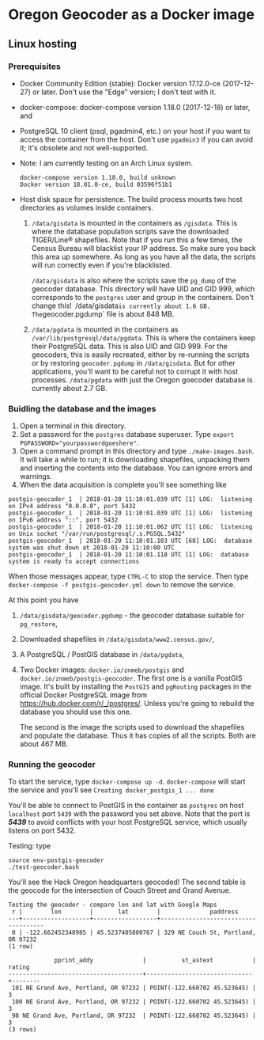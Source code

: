 # Oregon Geocoder as a Docker image

## Linux hosting

### Prerequisites
* Docker Community Edition (stable): Docker version 17.12.0-ce (2017-12-27) or later. Don't use the "Edge" version; I don't test with it.
* docker-compose: docker-compose version 1.18.0 (2017-12-18) or later, and
* PostgreSQL 10 client (psql, pgadmin4, etc.) on your host if you want to access the container from the host. Don't use `pgadmin3` if you can avoid it; it's obsolete and not well-supported.
* Note: I am currently testing on an Arch Linux system.
  ```
  docker-compose version 1.18.0, build unknown
  Docker version 18.01.0-ce, build 03596f51b1
  ```

* Host disk space for persistence. The build process mounts two host directories as volumes inside containers. 
        
    1. `/data/gisdata` is mounted in the containers as `/gisdata`. This is where the database population scripts save the downloaded TIGER/Line® shapefiles. Note that if you run this a few times, the Census Bureau will blacklist your IP address. So make sure you back this area up somewhere. As long as you have all the data, the scripts will run correctly even if you're blacklisted.

        `/data/gisdata` is also where the scripts save the `pg_dump` of the geocoder database. This directory will have UID and GID 999, which corresponds to the `postgres` user and group in the containers. Don't change this!` `/data/gisdata` is currently about 1.6 GB. The `geocoder.pgdump` file is about 848 MB.

    2. `/data/pgdata` is mounted in the containers as `/var/lib/postgresql/data/pgdata`. This is where the containers keep their PostgreSQL data. This is also UID and GID 999. For the geocoders, this is easily recreated, either by re-running the scripts or by restoring `geocoder.pgdump` in `/data/gisdata`. But for other applications, you'll want to be careful not to corrupt it with host processes. `/data/pgdata` with just the Oregon goecoder database is currently about 2.7 GB.

### Buidling the database and the images
1. Open a terminal in this directory.
2. Set a password for the `postgres` database superuser. Type `export PGPASSWORD="yourpasswordgoeshere"`. 
3. Open a command prompt in this directory and type `./make-images.bash`. It will take a while to run; it is downloading shapefiles, unpacking them and inserting the contents into the database. You can ignore errors and warnings.
4. When the data acquisition is complete you'll see something like
```
postgis-geocoder_1  | 2018-01-20 11:10:01.039 UTC [1] LOG:  listening on IPv4 address "0.0.0.0", port 5432
postgis-geocoder_1  | 2018-01-20 11:10:01.039 UTC [1] LOG:  listening on IPv6 address "::", port 5432
postgis-geocoder_1  | 2018-01-20 11:10:01.062 UTC [1] LOG:  listening on Unix socket "/var/run/postgresql/.s.PGSQL.5432"
postgis-geocoder_1  | 2018-01-20 11:10:01.103 UTC [68] LOG:  database system was shut down at 2018-01-20 11:10:00 UTC
postgis-geocoder_1  | 2018-01-20 11:10:01.118 UTC [1] LOG:  database system is ready to accept connections
```

When those messages appear, type `CTRL-C` to stop the service. Then type `docker-compose -f postgis-geocoder.yml down` to remove the service.
    
At this point you have

1. `/data/gisdata/geocoder.pgdump` - the geocoder database suitable for `pg_restore`,
2. Downloaded shapefiles in `/data/gisdata/www2.census.gov/`,
3. A PostgreSQL / PostGIS database in `/data/pgdata`,
4. Two Docker images: `docker.io/znmeb/postgis` and `docker.io/znmeb/postgis-geocoder`. The first one is a vanilla PostGIS image. It's built by installing the `PostGIS` and `pgRouting` packages in the official Docker PostgreSQL image from <https://hub.docker.com/r/_/postgres/>. Unless you're going to rebuild the database you should use this one.

    The second is the image the scripts used to download the shapefiles and populate the database. Thus it has copies of all the scripts. Both are about 467 MB.

### Running the geocoder
To start the service, type `docker-compose up -d`. `docker-compose` will start the service and you'll see `Creating docker_postgis_1 ... done
`

You'll be able to connect to PostGIS in the container as `postgres` on host `localhost` port `5439` with the password you set above. Note that the port is ***5439*** to avoid conflicts with your host PostgreSQL service, which usually listens on port 5432.

Testing: type

```
source env-postgis-geocoder
./test-geocoder.bash
```

You'll see the Hack Oregon headquarters geocoded! The second table is the geocode for the intersection of Couch Street and Grand Avenue.

```
Testing the geocoder - compare lon and lat with Google Maps
 r |        lon        |       lat        |              paddress               
---+-------------------+------------------+-------------------------------------
 0 | -122.662452348985 | 45.5237405800767 | 329 NE Couch St, Portland, OR 97232
(1 row)

             pprint_addy              |          st_astext           | rating 
--------------------------------------+------------------------------+--------
 101 NE Grand Ave, Portland, OR 97232 | POINT(-122.660702 45.523645) |      3
 100 NE Grand Ave, Portland, OR 97232 | POINT(-122.660702 45.523645) |      3
 98 NE Grand Ave, Portland, OR 97232  | POINT(-122.660702 45.523645) |      3
(3 rows)
```
